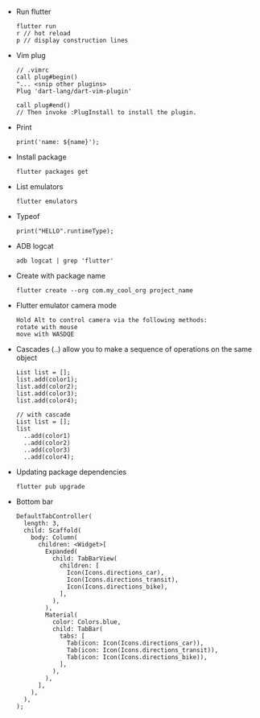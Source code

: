- Run flutter

      flutter run
      r // hot reload
      p // display construction lines

- Vim plug

      // .vimrc
      call plug#begin()
      "... <snip other plugins>
      Plug 'dart-lang/dart-vim-plugin'

      call plug#end()
      // Then invoke :PlugInstall to install the plugin.

- Print

      print('name: ${name}');

- Install package

      flutter packages get

- List emulators

      flutter emulators

- Typeof

      print("HELLO".runtimeType);

- ADB logcat

      adb logcat | grep 'flutter'

- Create with package name

      flutter create --org com.my_cool_org project_name

- Flutter emulator camera mode

      Hold Alt to control camera via the following methods:
      rotate with mouse
      move with WASDQE

- Cascades (..) allow you to make a sequence of operations on the same object

      List list = [];
      list.add(color1);
      list.add(color2);
      list.add(color3);
      list.add(color4);

      // with cascade
      List list = [];
      list
        ..add(color1)
        ..add(color2)
        ..add(color3)
        ..add(color4);

- Updating package dependencies

      flutter pub upgrade

- Bottom bar

      DefaultTabController(
        length: 3,
        child: Scaffold(
          body: Column(
            children: <Widget>[
              Expanded(
                child: TabBarView(
                  children: [
                    Icon(Icons.directions_car),
                    Icon(Icons.directions_transit),
                    Icon(Icons.directions_bike),
                  ],
                ),
              ),
              Material(
                color: Colors.blue,
                child: TabBar(
                  tabs: [
                    Tab(icon: Icon(Icons.directions_car)),
                    Tab(icon: Icon(Icons.directions_transit)),
                    Tab(icon: Icon(Icons.directions_bike)),
                  ],
                ),
              ),
            ],
          ),
        ),
      );
